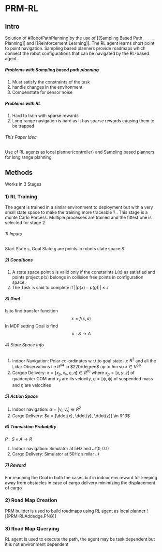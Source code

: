# PRM-RL

## Intro
Solution of #RobotPathPlanning by the use of [[Sampling Based Path Planning]] and [[Reinforcement Learning]]. The RL agent learns short point to point navigation. Sampling based planners provide roadmaps which connect the robot configurations that can be navigated by the RL-based agent.

##### Problems with Sampling based path planning
1) Must satisfy the constraints of the task
2) handle changes in the environment
4) Compenstate for sensor noise

##### Problems with RL
1) Hard to train with sparse rewards
2) Long range navigation is hard as it has sparse rewards causing them to be trapped

###### This Paper Idea
Use of RL agents as local planner(controller) and Sampling based planners for long range planning

## Methods
Works in 3 Stages
### 1) RL Training
The agent is trained in a simlar environment to deployment but with a very small state space to make the training more traceable ? . This stage is a monte Carlo Porcess. Multiple processes are trained and the fittest one is selected for stage 2

###### 1) Inputs

Start State $s$, Goal State $g$  are points in robots state space $S$ 

##### 2) Conditions

1) A state space point $x$ is vaild only if the constarints $L(x)$ as satisfied and points project $p(x)$ belongs in collision free points in configuration space.
2) The Task is said to complete if $||{p(x) - p(g)}|| \le \epsilon$

##### 3) Goal 

Is to find transfer funcition
$$\dot{x}= f(x, a)$$
In MDP setting Goal is find
$$\pi : S \rightarrow A$$

###### 4) State Space Info

1) Indoor Navigation: Polar co-ordinates w.r.t to goal state i.e $R^2$ and all the Lidar Observations i.e $R^{64}$ in $220\degree$ up to 5m so $x \in R^{66}$
2) Cargoo Delivery:  $x = [x_p, x_v, \eta, \dot{\eta}] \in R^{10}$ where $x_p = [x, y ,z]$ of quadcopter COM and $x_v$ are its velocity, $\eta = [\psi, \phi]$ of suspended mass and $\dot{\eta}$ are velocities

##### 5) Action Space

1) Indoor navigation: $a = [v_l, v_r] \in R^2$
2) Cargo Delivery: $a = [\ddot{x}, \ddot{y}, \ddot{z}] \in R^3$

##### 6) Transistion Probabilty

$P : S \times A \rightarrow R$
1) Indoor navigation: Simulator at 5Hz and $\mathcal{N}(0, 0.1)$
2) Cargo Delivery: Simulator at 50Hz similar $\mathcal{N}$

##### 7) Reward
For reaching the Goal in both the cases but in indoor env reward for keeping away from obstacles in case of cargo delivery minimizing the displacement of cargo

### 2) Road Map Creation
PRM builder is used to build roadmaps using RL agent as local planner 
![[PRM-RLAddedge.PNG]]

### 3) Road Map Querying
RL agent is used to execute the path, the agent may be task dependent but it is not environment dependent
